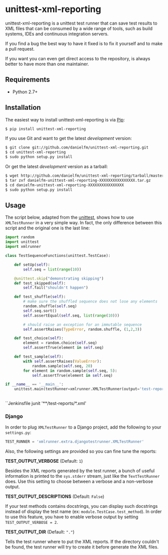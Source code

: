 # unittest-xml-reporting

unittest-xml-reporting is a unittest test runner that can save test results
to XML files that can be consumed by a wide range of tools, such as build
systems, IDEs and continuous integration servers.

If you find a bug the best way to have it fixed is to fix it yourself and to make a pull request.

If you want you can even get direct access to the repository, is always better to have more than one maintainer.

## Requirements

* Python 2.7+

## Installation

The easiest way to install unittest-xml-reporting is via
[Pip](http://www.pip-installer.org):

````bash
$ pip install unittest-xml-reporting
````

If you use Git and want to get the latest *development* version:

````bash
$ git clone git://github.com/danielfm/unittest-xml-reporting.git
$ cd unittest-xml-reporting
$ sudo python setup.py install
````

Or get the latest *development* version as a tarball:

````bash
$ wget http://github.com/danielfm/unittest-xml-reporting/tarball/master
$ tar zxf danielfm-unittest-xml-reporting-XXXXXXXXXXXXXXXX.tar.gz
$ cd danielfm-unittest-xml-reporting-XXXXXXXXXXXXXXXX
$ sudo python setup.py install
````

## Usage

The script below, adapted from the
[unittest](http://docs.python.org/library/unittest.html), shows how to use
`XMLTestRunner` in a very simple way. In fact, the only difference between
this script and the original one is the last line:

````python
import random
import unittest
import xmlrunner

class TestSequenceFunctions(unittest.TestCase):

    def setUp(self):
        self.seq = list(range(10))

    @unittest.skip("demonstrating skipping")
    def test_skipped(self):
        self.fail("shouldn't happen")

    def test_shuffle(self):
        # make sure the shuffled sequence does not lose any elements
        random.shuffle(self.seq)
        self.seq.sort()
        self.assertEqual(self.seq, list(range(10)))

        # should raise an exception for an immutable sequence
        self.assertRaises(TypeError, random.shuffle, (1,2,3))

    def test_choice(self):
        element = random.choice(self.seq)
        self.assertTrue(element in self.seq)

    def test_sample(self):
        with self.assertRaises(ValueError):
            random.sample(self.seq, 20)
        for element in random.sample(self.seq, 5):
            self.assertTrue(element in self.seq)

if __name__ == '__main__':
    unittest.main(testRunner=xmlrunner.XMLTestRunner(output='test-reports'))
    
````
``Jenkinsfile
 junit '**/test-reports/*.xml'
 

### Django

In order to plug `XMLTestRunner` to a Django project, add the following
to your `settings.py`:

````python
TEST_RUNNER = 'xmlrunner.extra.djangotestrunner.XMLTestRunner'
````

Also, the following settings are provided so you can fine tune the reports:

**TEST_OUTPUT_VERBOSE** (Default: `1`)

Besides the XML reports generated by the test runner, a bunch of useful
information is printed to the `sys.stderr` stream, just like the
`TextTestRunner` does. Use this setting to choose between a verbose and a
non-verbose output.

**TEST_OUTPUT_DESCRIPTIONS** (Default: `False`)

If your test methods contains docstrings, you can display such docstrings
instead of display the test name (ex: `module.TestCase.test_method`). In
order to use this feature, you have to enable verbose output by setting
`TEST_OUTPUT_VERBOSE = 2`.

**TEST_OUTPUT_DIR** (Default: `"."`)

Tells the test runner where to put the XML reports. If the directory
couldn't be found, the test runner will try to create it before
generate the XML files.
